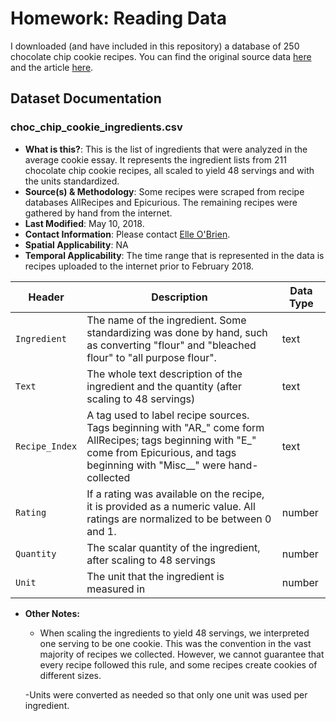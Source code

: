 # Homework: Reading Data

I downloaded (and have included in this repository) a database of 250 chocolate chip cookie recipes. You can find the original source data [here](https://github.com/the-pudding/data/tree/master/cookies) and the article [here](https://pudding.cool/2018/05/cookies/).


## Dataset Documentation

### choc_chip_cookie_ingredients.csv

- **What is this?**: This is the list of ingredients that were analyzed in the average cookie essay. It represents the ingredient lists from 211 chocolate chip cookie recipes, all scaled to yield 48 servings and with the units standardized.
- **Source(s) & Methodology**: Some recipes were scraped from recipe databases AllRecipes and Epicurious. The remaining recipes were gathered by hand from the internet.
- **Last Modified**: May 10, 2018.
- **Contact Information**: Please contact [Elle O'Brien](mailto:andronovhopf@gmail.com). 
- **Spatial Applicability**: NA
- **Temporal Applicability**: The time range that is represented in the data is recipes uploaded to the internet prior to February 2018.

| Header | Description | Data Type |
|---|---|---|
| `Ingredient` | The name of the ingredient. Some standardizing was done by hand, such as converting "flour" and "bleached flour" to "all purpose flour".|text|
| `Text` | The whole text description of the ingredient and the quantity (after scaling to 48 servings)| text |
| `Recipe_Index` | A tag used to label recipe sources. Tags beginning with "AR_" come form AllRecipes; tags beginning with "E_" come from Epicurious, and tags beginning with "Misc__" were hand-collected | text |
| `Rating` | If a rating was available on the recipe, it is provided as a numeric value. All ratings are normalized to be between 0 and 1.| number |
| `Quantity` | The scalar quantity of the ingredient, after scaling to 48 servings| number |
| `Unit` | The unit that the ingredient is measured in | number |

- **Other Notes:**
  - When scaling the ingredients to yield 48 servings, we interpreted one serving to be one cookie. This was the convention in the vast majority of recipes we collected. However, we cannot guarantee that every recipe followed this rule, and some recipes create cookies of different sizes. 

  -Units were converted as needed so that only one unit was used per ingredient. 

<!-- 
### All_directions.txt

- 	**What is this?**: This is the corpus of recipe instructions that were analyzed in the average cookie essay. It represents the baking instructions from 211 chocolate chip cookie recipes.
-   **Source(s) & Methodology**: Some recipes were scraped from recipe databases AllRecipes and Epicurious. The remaining recipes were gathered by hand from the internet.
-   **Last Modified**: May 10, 2018.
-   **Contact Information**: Please contact [Elle O'Brien](mailto:andronovhopf@gmail.com). 
-   **Spatial Applicability**: NA
-   **Temporal Applicability**: The time range that is represented in the data is recipes uploaded to the internet prior to February 2018.

- **Other Notes:**
    - This is a corpus of all the recipe ingredients listed in a single document.
-->

